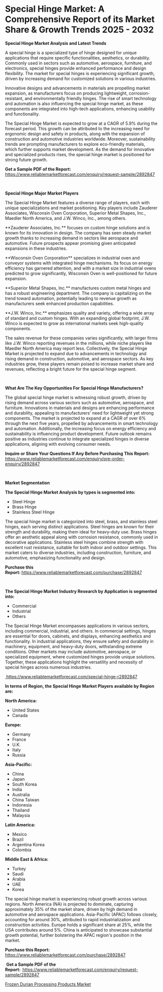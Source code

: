<p><h1>Special Hinge Market: A Comprehensive Report of its Market Share & Growth Trends 2025 - 2032</h1></p><p><strong>Special Hinge Market Analysis and Latest Trends</strong></p>
<p><p>A special hinge is a specialized type of hinge designed for unique applications that require specific functionalities, aesthetics, or durability. Commonly used in sectors such as automotive, aerospace, furniture, and electronics, special hinges provide enhanced performance and design flexibility. The market for special hinges is experiencing significant growth, driven by increasing demand for customized solutions in various industries. </p><p>Innovative designs and advancements in materials are propelling market expansion, as manufacturers focus on producing lightweight, corrosion-resistant, and environmentally friendly hinges. The rise of smart technology and automation is also influencing the special hinge market, as these components are integrated into high-tech applications, enhancing usability and functionality. </p><p>The Special Hinge Market is expected to grow at a CAGR of 5.9% during the forecast period. This growth can be attributed to the increasing need for ergonomic design and safety in products, along with the expansion of construction and automotive industries worldwide. Moreover, sustainability trends are prompting manufacturers to explore eco-friendly materials, which further supports market development. As the demand for innovative and specialized products rises, the special hinge market is positioned for strong future growth.</p></p>
<p><strong>Get a Sample PDF of the Report:&nbsp;</strong> <a href="https://www.reliablemarketforecast.com/enquiry/request-sample/2892847?utm_campaign=3225&utm_medium=2&utm_source=Github&utm_content=ia&utm_term=15032025&utm_id=special-hinge">https://www.reliablemarketforecast.com/enquiry/request-sample/2892847</a></p>
<p>&nbsp;</p>
<p><strong>Special Hinge Major Market Players</strong></p>
<p><p>The Special Hinge Market features a diverse range of players, each with unique specializations and market positioning. Key players include Zauderer Associates, Wisconsin Oven Corporation, Superior Metal Shapes, Inc., Maedler North America, and J.W. Winco, Inc., among others. </p><p>**Zauderer Associates, Inc.** focuses on custom hinge solutions and is known for its innovation in design. The company has seen steady market growth thanks to increasing demand in sectors like aerospace and automotive. Future prospects appear promising given anticipated expansions in these industries.</p><p>**Wisconsin Oven Corporation** specializes in industrial oven and conveyor systems with integrated hinge mechanisms. Its focus on energy efficiency has garnered attention, and with a market size in industrial ovens predicted to grow significantly, Wisconsin Oven is well-positioned for future expansion.</p><p>**Superior Metal Shapes, Inc.** manufactures custom metal hinges and has a robust engineering department. The company is capitalizing on the trend toward automation, potentially leading to revenue growth as manufacturers seek enhanced production capabilities.</p><p>**J.W. Winco, Inc.** emphasizes quality and variety, offering a wide array of standard and custom hinges. With an expanding global footprint, J.W. Winco is expected to grow as international markets seek high-quality components.</p><p>The sales revenue for these companies varies significantly, with larger firms like J.W. Winco reporting revenues in the millions, while niche players like Maedler North America may report less. Collectively, the Special Hinge Market is projected to expand due to advancements in technology and rising demand in construction, automotive, and aerospace sectors. As key industries grow, these players remain poised to increase market share and revenues, reflecting a bright future for the special hinge segment.</p></p>
<p>&nbsp;</p>
<p><strong>What Are The Key Opportunities For Special Hinge Manufacturers?</strong></p>
<p><p>The global special hinge market is witnessing robust growth, driven by rising demand across various sectors such as automotive, aerospace, and furniture. Innovations in materials and designs are enhancing performance and durability, appealing to manufacturers' need for lightweight yet strong components. The market is projected to expand at a CAGR of over 6% through the next five years, propelled by advancements in smart technology and automation. Additionally, the increasing focus on energy efficiency and sustainability is influencing product development. Future outlook remains positive as industries continue to integrate specialized hinges in diverse applications, aligning with evolving consumer needs.</p></p>
<p><strong>Inquire or Share Your Questions If Any Before Purchasing This Report:</strong> <a href="https://www.reliablemarketforecast.com/enquiry/pre-order-enquiry/2892847?utm_campaign=3225&utm_medium=2&utm_source=Github&utm_content=ia&utm_term=15032025&utm_id=special-hinge">https://www.reliablemarketforecast.com/enquiry/pre-order-enquiry/2892847</a></p>
<p>&nbsp;</p>
<p><strong>Market Segmentation</strong></p>
<p><strong>The Special Hinge Market Analysis by types is segmented into:</strong></p>
<p><ul><li>Steel Hinge</li><li>Brass Hinge</li><li>Stainless Steel Hinge</li></ul></p>
<p><p>The special hinge market is categorized into steel, brass, and stainless steel hinges, each serving distinct applications. Steel hinges are known for their strength and durability, making them ideal for heavy-duty use. Brass hinges offer an aesthetic appeal along with corrosion resistance, commonly used in decorative applications. Stainless steel hinges combine strength with excellent rust resistance, suitable for both indoor and outdoor settings. This market caters to diverse industries, including construction, furniture, and automotive, emphasizing functionality and design.</p></p>
<p><strong>Purchase this Report:&nbsp;</strong><a href="https://www.reliablemarketforecast.com/purchase/2892847?utm_campaign=3225&utm_medium=2&utm_source=Github&utm_content=ia&utm_term=15032025&utm_id=special-hinge">https://www.reliablemarketforecast.com/purchase/2892847</a></p>
<p>&nbsp;</p>
<p><strong>The Special Hinge Market Industry Research by Application is segmented into:</strong></p>
<p><ul><li>Commercial</li><li>Industrial</li><li>Others</li></ul></p>
<p><p>The Special Hinge Market encompasses applications in various sectors, including commercial, industrial, and others. In commercial settings, hinges are essential for doors, cabinets, and displays, enhancing aesthetics and functionality. In industrial applications, they ensure safety and durability in machinery, equipment, and heavy-duty doors, withstanding extreme conditions. Other markets may include automotive, aerospace, or specialized equipment, where customized hinges provide unique solutions. Together, these applications highlight the versatility and necessity of special hinges across numerous industries.</p></p>
<p><a href="https://www.reliablemarketforecast.com/special-hinge-r2892847?utm_campaign=3225&utm_medium=2&utm_source=Github&utm_content=ia&utm_term=15032025&utm_id=special-hinge">&nbsp;https://www.reliablemarketforecast.com/special-hinge-r2892847</a></p>
<p><strong>In terms of Region, the Special Hinge Market Players available by Region are:</strong></p>
<p>
    <p> <strong> North America: </strong>
        <ul>
            <li>United States</li>
            <li>Canada</li>
        </ul>
        </p> 
    <p> <strong> Europe: </strong>
        <ul>
            <li>Germany</li>
            <li>France</li>
            <li>U.K.</li>
            <li>Italy</li>
            <li>Russia</li>
        </ul>
        </p> 
    <p> <strong> Asia-Pacific: </strong>
        <ul>
            <li>China</li>
            <li>Japan</li>
            <li>South Korea</li>
            <li>India</li>
            <li>Australia</li>
            <li>China Taiwan</li>
            <li>Indonesia</li>
            <li>Thailand</li>
            <li>Malaysia</li>
        </ul>
        </p> 
    <p> <strong> Latin America: </strong>
        <ul>
            <li>Mexico</li>
            <li>Brazil</li>
            <li>Argentina Korea</li>
            <li>Colombia</li>
        </ul>
        </p> 
    <p> <strong> Middle East & Africa: </strong>
        <ul>
            <li>Turkey</li>
            <li>Saudi</li>
            <li>Arabia</li>
            <li>UAE</li>
            <li>Korea</li>
        </ul>
    </p>
    </p>
<p><p>The special hinge market is experiencing robust growth across various regions. North America (NA) is projected to dominate, capturing approximately 35% of the market share, driven by high demand in automotive and aerospace applications. Asia-Pacific (APAC) follows closely, accounting for around 30%, attributed to rapid industrialization and construction activities. Europe holds a significant share at 25%, while the USA contributes around 5%. China is anticipated to showcase substantial growth potential, further bolstering the APAC region's position in the market.</p></p>
<p><strong>Purchase this Report: </strong><a href="https://www.reliablemarketforecast.com/purchase/2892847?utm_campaign=3225&utm_medium=2&utm_source=Github&utm_content=ia&utm_term=15032025&utm_id=special-hinge">https://www.reliablemarketforecast.com/purchase/2892847</a></p>
<p>&nbsp;<strong>Get a Sample PDF of the Report:&nbsp;&nbsp;</strong><a href="https://www.reliablemarketforecast.com/enquiry/request-sample/2892847?utm_campaign=3225&utm_medium=2&utm_source=Github&utm_content=ia&utm_term=15032025&utm_id=special-hinge">https://www.reliablemarketforecast.com/enquiry/request-sample/2892847</a></p>
<p><strong></strong></p>
<p><p><a href="https://github.com/doljanzwald/Market-Research-Report-List-1/blob/main/frozen-durian-processing-products-market.md?utm_campaign=3225&utm_medium=2&utm_source=Github&utm_content=ia&utm_term=15032025&utm_id=special-hinge">Frozen Durian Processing Products Market</a></p></p>